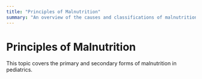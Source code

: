 ```yaml
---
title: "Principles of Malnutrition"
summary: "An overview of the causes and classifications of malnutrition."
---
```


# Principles of Malnutrition

This topic covers the primary and secondary forms of malnutrition in pediatrics.
